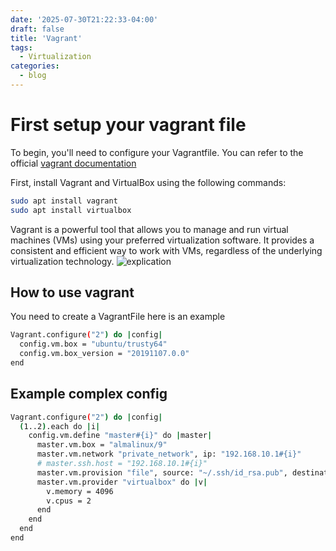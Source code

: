 ```yaml
---
date: '2025-07-30T21:22:33-04:00'
draft: false
title: 'Vagrant'
tags:
  - Virtualization
categories:
  - blog
---
```

# First setup your vagrant file

To begin, you'll need to configure your Vagrantfile. You can refer to the official [vagrant documentation](https://developer.hashicorp.com/vagrant/docs/boxes)

First, install Vagrant and VirtualBox using the following commands:

```sh
sudo apt install vagrant
sudo apt install virtualbox
```

Vagrant is a powerful tool that allows you to manage and run virtual machines (VMs) using your preferred virtualization software. It provides a consistent and efficient way to work with VMs, regardless of the underlying virtualization technology.
![explication](/images/posts/vagrant/explication.png)

## How to use vagrant

You need to create a VagrantFile here is an example

```sh title="VagrantFile"
Vagrant.configure("2") do |config|
  config.vm.box = "ubuntu/trusty64"
  config.vm.box_version = "20191107.0.0"
end
```

## Example complex config

```sh
Vagrant.configure("2") do |config|
  (1..2).each do |i|
    config.vm.define "master#{i}" do |master|
      master.vm.box = "almalinux/9"
      master.vm.network "private_network", ip: "192.168.10.1#{i}"
      # master.ssh.host = "192.168.10.1#{i}"
      master.vm.provision "file", source: "~/.ssh/id_rsa.pub", destination: "~/.ssh/authorized_keys"
      master.vm.provider "virtualbox" do |v|
        v.memory = 4096
        v.cpus = 2
      end
    end
  end
end
```
